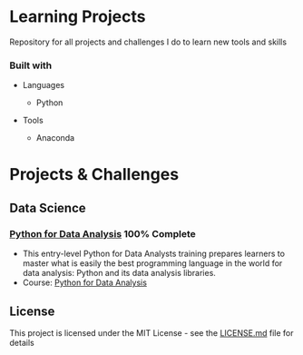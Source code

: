 # Learning Projects
Repository for all projects and challenges I do to learn new tools and skills

### Built with

+ Languages
  + Python

+ Tools
  + Anaconda

# Projects & Challenges

## Data Science

### [Python for Data Analysis](https://github.com/irene-jenkins/learning-projects/tree/main/Python/python_for_data_analysis) 100% Complete
+ This entry-level Python for Data Analysts training prepares learners to master what is easily the best programming language in the world for data analysis: Python and its data analysis libraries.
+ Course: [Python for Data Analysis](https://www.cbtnuggets.com/it-training/data-science/intro-python-data-analysis)



## License
This project is licensed under the MIT License - see the [LICENSE.md](LICENSE) file for details
